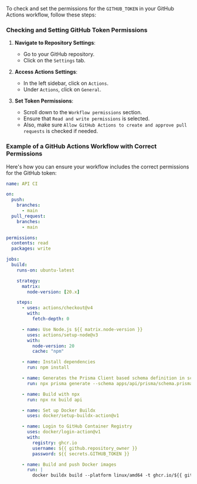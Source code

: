 To check and set the permissions for the `GITHUB_TOKEN` in your GitHub Actions workflow, follow these steps:

### Checking and Setting GitHub Token Permissions

1. **Navigate to Repository Settings**:
   - Go to your GitHub repository.
   - Click on the `Settings` tab.

2. **Access Actions Settings**:
   - In the left sidebar, click on `Actions`.
   - Under `Actions`, click on `General`.

3. **Set Token Permissions**:
   - Scroll down to the `Workflow permissions` section.
   - Ensure that `Read and write permissions` is selected.
   - Also, make sure `Allow GitHub Actions to create and approve pull requests` is checked if needed.

### Example of a GitHub Actions Workflow with Correct Permissions

Here's how you can ensure your workflow includes the correct permissions for the GitHub token:

```yaml
name: API CI

on:
  push:
    branches:
      - main
  pull_request:
    branches:
      - main

permissions:
  contents: read
  packages: write

jobs:
  build:
    runs-on: ubuntu-latest

    strategy:
      matrix:
        node-version: [20.x]

    steps:
      - uses: actions/checkout@v4
        with:
          fetch-depth: 0

      - name: Use Node.js ${{ matrix.node-version }}
        uses: actions/setup-node@v3
        with:
          node-version: 20
          cache: "npm"

      - name: Install dependencies
        run: npm install

      - name: Generates the Prisma Client based schema definition in schema.prisma
        run: npx prisma generate --schema apps/api/prisma/schema.prisma

      - name: Build with npx
        run: npx nx build api

      - name: Set up Docker Buildx
        uses: docker/setup-buildx-action@v1

      - name: Login to GitHub Container Registry
        uses: docker/login-action@v1
        with:
          registry: ghcr.io
          username: ${{ github.repository_owner }}
          password: ${{ secrets.GITHUB_TOKEN }}

      - name: Build and push Docker images
        run: |
          docker buildx build --platform linux/amd64 -t ghcr.io/${{ github.repository_owner }}/maryline:latest --push -f apps/api/Dockerfile .
```

